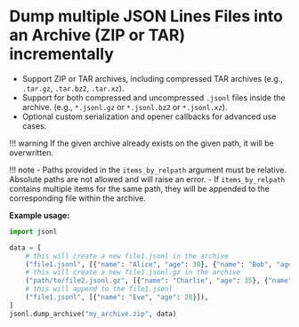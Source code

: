 # Dump multiple JSON Lines Files into an Archive (ZIP or TAR) incrementally

- Support ZIP or TAR archives, including compressed TAR archives (e.g., `.tar.gz`, `.tar.bz2`, `.tar.xz`).
- Support for both compressed and uncompressed `.jsonl` files inside the archive. (e.g., `*.jsonl.gz` or `*.jsonl.bz2`
  or `*.jsonl.xz`).
- Optional custom serialization and opener callbacks for advanced use cases.

!!! warning
    If the given archive already exists on the given path, it will be overwritten.

!!! note
    - Paths provided in the `items_by_relpath` argument must be relative. Absolute paths are not allowed and will raise an error.
    - If `items_by_relpath` contains multiple items for the same path, they will be appended to the corresponding file within the archive.

**Example usage:**

```python
import jsonl

data = [
    # this will create a new file1.jsonl in the archive
    ("file1.jsonl", [{"name": "Alice", "age": 30}, {"name": "Bob", "age": 25}]),
    # this will create a new file1.jsonl.gz in the archive
    ("path/to/file2.jsonl.gz", [{"name": "Charlie", "age": 35}, {"name": "David", "age": 40}]),
    # this will append to the file1.jsonl
    ("file1.jsonl", [{"name": "Eve", "age": 28}]),
]
jsonl.dump_archive("my_archive.zip", data)
```
